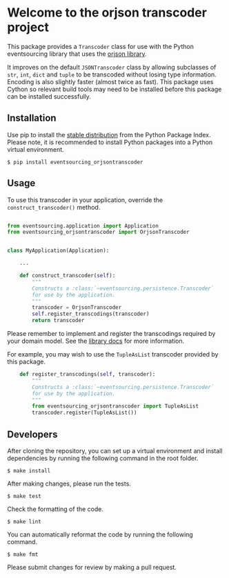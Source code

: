 # Welcome to the orjson transcoder project

This package provides a `Transcoder` class for use with
the Python eventsourcing library that uses the [orjson
library](https://pypi.org/project/orjson).

It improves on the default `JSONTranscoder` class by allowing
subclasses of `str`, `int`, `dict` and `tuple` to
be transcoded without losing type information. Encoding
is also slightly faster (almost twice as fast). This package
uses Cython so relevant build tools may need to be installed
before this package can be installed successfully.

## Installation

Use pip to install the [stable distribution](https://pypi.org/project/eventsourcing-orjsontranscoder/)
from the Python Package Index. Please note, it is recommended to
install Python packages into a Python virtual environment.

    $ pip install eventsourcing_orjsontranscoder

## Usage

To use this transcoder in your application, override the `construct_transcoder()`
method.

```python

from eventsourcing.application import Application
from eventsourcing_orjsontranscoder import OrjsonTranscoder


class MyApplication(Application):

    ...

    def construct_transcoder(self):
        """
        Constructs a :class:`~eventsourcing.persistence.Transcoder`
        for use by the application.
        """
        transcoder = OrjsonTranscoder
        self.register_transcodings(transcoder)
        return transcoder
```

Please remember to implement and register the transcodings required by your domain model.
See the [library docs](https://eventsourcing.readthedocs.io/en/stable/topics/persistence.html#transcodings)
for more information.

For example, you may wish to use the `TupleAsList` transcoder provided
by this package.

```python
    def register_transcodings(self, transcoder):
        """
        Constructs a :class:`~eventsourcing.persistence.Transcoder`
        for use by the application.
        """
        from eventsourcing_orjsontranscoder import TupleAsList
        transcoder.register(TupleAsList())
```


## Developers

After cloning the repository, you can set up a virtual environment and
install dependencies by running the following command in the root
folder.

    $ make install

After making changes, please run the tests.

    $ make test

Check the formatting of the code.

    $ make lint

You can automatically reformat the code by running the following command.

    $ make fmt

Please submit changes for review by making a pull request.
